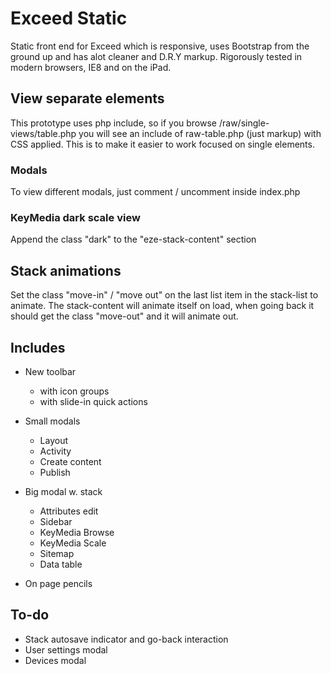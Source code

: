 Exceed Static
=============

Static front end for Exceed which is responsive, uses Bootstrap from the ground up and has alot cleaner and D.R.Y markup. Rigorously tested in modern browsers, IE8 and on the iPad.


View separate elements
---------------------
This prototype uses php include, so if you browse /raw/single-views/table.php you will see an include of raw-table.php (just markup) with CSS applied. This is to make it easier to work focused on single elements.

### Modals
To view different modals, just comment / uncomment inside index.php

### KeyMedia dark scale view
Append the class "dark" to the "eze-stack-content" section


Stack animations
---------------------
Set the class "move-in" / "move out" on the last list item in the stack-list to animate. The stack-content will animate itself on load, when going back it should get the class "move-out" and it will animate out.


Includes
---------------------
* New toolbar
    * with icon groups
    * with slide-in quick actions

* Small modals
    * Layout
    * Activity
    * Create content
    * Publish

* Big modal w. stack
    * Attributes edit
    * Sidebar
    * KeyMedia Browse
    * KeyMedia Scale
    * Sitemap
    * Data table

* On page pencils


To-do
---------------------
* Stack autosave indicator and go-back interaction
* User settings modal
* Devices modal